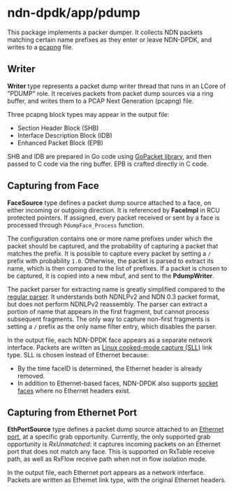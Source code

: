 # ndn-dpdk/app/pdump

This package implements a packer dumper.
It collects NDN packets matching certain name prefixes as they enter or leave NDN-DPDK, and writes to a [pcapng](https://datatracker.ietf.org/doc/html/draft-tuexen-opsawg-pcapng) file.

## Writer

**Writer** type represents a packet dump writer thread that runs in an LCore of "PDUMP" role.
It receives packets from packet dump sources via a ring buffer, and writes them to a PCAP Next Generation (pcapng) file.

Three pcapng block types may appear in the output file:

* Section Header Block (SHB)
* Interface Description Block (IDB)
* Enhanced Packet Block (EPB)

SHB and IDB are prepared in Go code using [GoPacket library](https://pkg.go.dev/github.com/gopacket/gopacket/pcapgo), and then passed to C code via the ring buffer.
EPB is crafted directly in C code.

## Capturing from Face

**FaceSource** type defines a packet dump source attached to a face, on either incoming or outgoing direction.
It is referenced by **FaceImpl** in RCU protected pointers.
If assigned, every packet received or sent by a face is processed through `PdumpFace_Process` function.

The configuration contains one or more name prefixes under which the packet should be captured, and the probability of capturing a packet that matches the prefix.
It is possible to capture every packet by setting a `/` prefix with probability `1.0`.
Otherwise, the packet is parsed to extract its name, which is then compared to the list of prefixes.
If a packet is chosen to be captured, it is copied into a new mbuf, and sent to the **PdumpWriter**.

The packet parser for extracting name is greatly simplified compared to the [regular parser](../../ndni).
It understands both NDNLPv2 and NDN 0.3 packet format, but does not perform NDNLPv2 reassembly.
The parser can extract a portion of name that appears in the first fragment, but cannot process subsequent fragments.
The only way to capture non-first fragments is setting a `/` prefix as the only name filter entry, which disables the parser.

In the output file, each NDN-DPDK face appears as a separate network interface.
Packets are written as [Linux cooked-mode capture (SLL)](https://www.tcpdump.org/linktypes/LINKTYPE_LINUX_SLL.html) link type.
SLL is chosen instead of Ethernet because:

* By the time faceID is determined, the Ethernet header is already removed.
* In addition to Ethernet-based faces, NDN-DPDK also supports [socket faces](../../iface/socketface) where no Ethernet headers exist.

## Capturing from Ethernet Port

**EthPortSource** type defines a packet dump source attached to an [Ethernet port](../../iface/ethport), at a specific grab opportunity.
Currently, the only supported grab opportunity is *RxUnmatched*: it captures incoming packets on an Ethernet port that does not match any face.
This is supported on RxTable receive path, as well as RxFlow receive path when not in flow isolation mode.

In the output file, each Ethernet port appears as a network interface.
Packets are written as Ethernet link type, with the original Ethernet headers.
